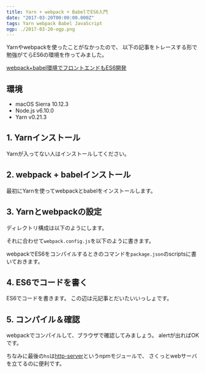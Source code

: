 ```yaml
---
title: Yarn + webpack + BabelでES6入門
date: "2017-03-20T00:00:00.000Z"
tags: Yarn webpack Babel JavaScript
ogp: ./2017-03-20-ogp.png
---
```


Yarnやwebpackを使ったことがなかったので、
以下の記事をトレースする形で勉強がてらES6の環境を作ってみました。

[webpack+babel環境でフロントエンドもES6開発](http://qiita.com/HayneRyo/items/74892d3a37ee96a5df60)

## **環境**

- macOS Sierra 10.12.3
- Node.js v6.10.0
- Yarn v0.21.3

## **1. Yarnインストール**

Yarnが入ってない人はインストールしてください。

<code class="gist-code" data-gist-id="70b7d3522332f55afbbad275c62abc6b" data-gist-file="yarn.sh" data-gist-enable-cache="true"></code>

## **2. webpack + babelインストール**

最初にYarnを使ってwebpackとbabelをインストールします。

<code class="gist-code" data-gist-id="70b7d3522332f55afbbad275c62abc6b" data-gist-file="init.sh" data-gist-enable-cache="true"></code>

## **3. Yarnとwebpackの設定**

ディレクトリ構成は以下のようにします。

<code class="gist-code" data-gist-id="70b7d3522332f55afbbad275c62abc6b" data-gist-file="tree.sh" data-gist-enable-cache="true"></code>

それに合わせて`webpack.config.js`を以下のように書きます。

<code class="gist-code" data-gist-id="70b7d3522332f55afbbad275c62abc6b" data-gist-file="webpack.config.js" data-gist-enable-cache="true"></code>

webpackでES6をコンパイルするときのコマンドを`package.json`のscriptsに書いておきます。

<code class="gist-code" data-gist-id="70b7d3522332f55afbbad275c62abc6b" data-gist-file="package.json" data-gist-enable-cache="true"></code>

## **4. ES6でコードを書く**
ES6でコードを書きます。
この辺は元記事とだいたいいっしょです。

<code class="gist-code" data-gist-id="70b7d3522332f55afbbad275c62abc6b" data-gist-file="person.js" data-gist-enable-cache="true"></code>

<code class="gist-code" data-gist-id="70b7d3522332f55afbbad275c62abc6b" data-gist-file="friend.js" data-gist-enable-cache="true"></code>

<code class="gist-code" data-gist-id="70b7d3522332f55afbbad275c62abc6b" data-gist-file="application.js" data-gist-enable-cache="true"></code>

<code class="gist-code" data-gist-id="70b7d3522332f55afbbad275c62abc6b" data-gist-file="index.html" data-gist-enable-cache="true"></code>

## **5. コンパイル＆確認**

webpackでコンパイルして、ブラウザで確認してみましょう。
alertが出ればOKです。

<code class="gist-code" data-gist-id="70b7d3522332f55afbbad275c62abc6b" data-gist-file="compile.sh" data-gist-enable-cache="true"></code>

ちなみに最後の`hs`は[http-server](https://www.npmjs.com/package/http-server)というnpmモジュールで、
さくっとwebサーバを立てるのに便利です。
